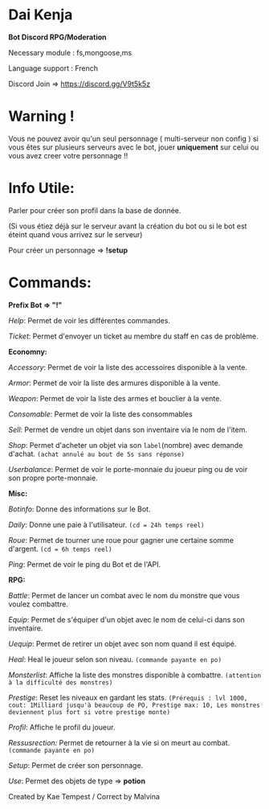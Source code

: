 # Dai Kenja
**Bot Discord RPG/Moderation**

Necessary module : fs,mongoose,ms

Language support : French

Discord Join => https://discord.gg/V9t5k5z
# Warning !
Vous ne pouvez avoir qu'un seul personnage ( multi-serveur non config ) si vous êtes sur plusieurs serveurs avec le bot, jouer **uniquement** sur celui ou vous avez creer votre personnage !!

# Info Utile:
Parler pour créer son profil dans la base de donnée.

(Si vous étiez déjà sur le serveur avant la création du bot ou si le bot est éteint quand vous arrivez sur le serveur)

Pour créer un personnage => **!setup**
# Commands:
**Prefix Bot => "!"**

_Help_: Permet de voir les différentes commandes.

_Ticket_: Permet d'envoyer un ticket au membre du staff en cas de problème.

**Economny:**

_Accessory_: Permet de voir la liste des accessoires disponible à la vente.

_Armor_: Permet de voir la liste des armures disponible à la vente.

_Weapon_: Permet de voir la liste des armes et bouclier à la vente.

_Consomable_: Permet de voir la liste des consommables

_Sell_: Permet de vendre un objet dans son inventaire via le nom de l'item.

_Shop_: Permet d'acheter un objet via son `label`(nombre) avec demande d'achat. `(achat annulé au bout de 5s sans réponse)`

_Userbalance_: Permet de voir le porte-monnaie du joueur ping ou de voir son propre porte-monnaie.

**Misc:**

_Botinfo_: Donne des informations sur le Bot.

_Daily_: Donne une paie à l'utilisateur. `(cd = 24h temps reel)`

_Roue_: Permet de tourner une roue pour gagner une certaine somme d'argent. `(cd = 6h temps reel)`

_Ping_: Permet de voir le ping du Bot et de l'API.

**RPG:**

_Battle_: Permet de lancer un combat avec le nom du monstre que vous voulez combattre.

_Equip_: Permet de s'équiper d'un objet avec le nom de celui-ci dans son inventaire.

_Uequip_: Permet de retirer un objet avec son nom quand il est équipé.

_Heal_: Heal le joueur selon son niveau. `(commande payante en po)`

_Monsterlist_: Affiche la liste des monstres disponible à combattre. `(attention à la difficulté des monstres)`

_Prestige_: Reset les niveaux en gardant les stats. `(Prérequis : lvl 1000, cout: 1Milliard jusqu'à beaucoup de PO, Prestige max: 10, Les monstres deviennent plus fort si votre prestige monte)`

_Profil_: Affiche le profil du joueur.

_Ressusrection:_ Permet de retourner à la vie si on meurt au combat. `(commande payante en po)`

_Setup_: Permet de créer son personnage.

_Use_: Permet des objets de type => **potion**

Created by Kae Tempest / Correct by Malvina
